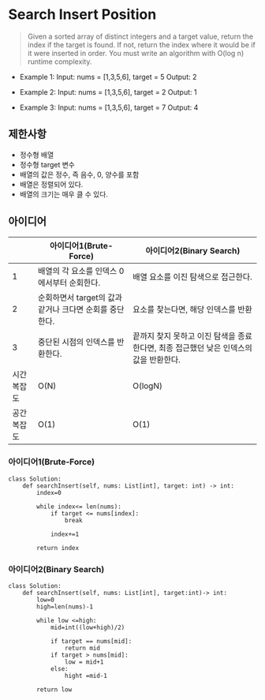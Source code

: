# Search Insert Position

>Given a sorted array of distinct integers and a target value, return the index if the target is found. If not, return the index where it would be if it were inserted in order. You must write an algorithm with O(log n) runtime complexity.


-  Example 1:
Input: nums = [1,3,5,6], target = 5
Output: 2

- Example 2: 
Input: nums = [1,3,5,6], target = 2
Output: 1

- Example 3:
Input: nums = [1,3,5,6], target = 7
Output: 4

## 제한사항
- 정수형 배열
- 정수형 target 변수
- 배열의 값은 정수, 즉 음수, 0, 양수를 포함
- 배열은 정렬되어 있다.
- 배열의 크기는 매우 클 수 있다.

## 아이디어 

|                |아이디어1(Brute-Force)          |아이디어2(Binary Search) |
|----------------|-------------------------------|-----------------------------|
|1 |배열의 각 요소를 인덱스 0에서부터 순회한다. |배열 요소를 이진 탐색으로 접근한다. |       
|2 |순회하면서 target의 값과 같거나 크다면 순회를 중단한다.|요소를 찾는다면, 해당 인덱스를 반환|
|3 |중단된 시점의 인덱스를 반환한다.|끝까지 찾지 못하고 이진 탐색을 종료한다면, 최종 접근했던 낮은 인덱스의 값을 반환한다.|
|시간 복잡도| O(N)|O(logN)|
|공간 복잡도| O(1)|O(1)|


### 아이디어1(Brute-Force)

```
class Solution:
    def searchInsert(self, nums: List[int], target: int) -> int:
        index=0

        while index<= len(nums):
            if target <= nums[index]:
                break

            index+=1

        return index                       

```

### 아이디어2(Binary Search)

```
class Solution:
    def searchInsert(self, nums: List[int], target:int)-> int:
        low=0
        high=len(nums)-1

        while low <=high:
            mid=int((low+high)/2)

            if target == nums[mid]:
                return mid
            if target > nums[mid]:
                low = mid+1
            else:
                hight =mid-1

        return low                
      
```
